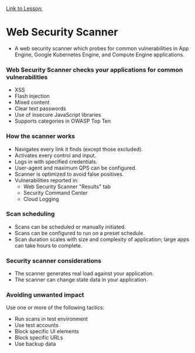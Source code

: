 [Link to Lesson:](https://www.cloudskillsboost.google/paths/15/course_templates/87/video/450309) <!--Increment the end number by 1 for the duration of each numbered section!-->

# Web Security Scanner
- A web security scanner which probes for common vulnerabilities in App Engine, Google Kubernetes Engine, and Compute Engine applications.


### Web Security Scanner checks your applications for common vulnerabilities
- XSS
- Flash injection
- Mixed content
- Clear text passwords
- Use of insecure JavaScript libraries
- Supports categories in OWASP Top Ten


### How the scanner works
- Navigates every link it finds (except those excluded).
- Activates every control and input.
- Logs in with specified credentials.
- User-agent and maximum QPS can be configured.
- Scanner is optimized to avoid false positives.
- Vulnerabilities reported in:
    - Web Security Scanner "Results" tab
    - Security Command Center
    - Cloud Logging

### Scan scheduling
- Scans can be scheduled or manually initiated.
- Scans can be configured to run on a preset schedule.
- Scan duration scales with size and complexity of application; large apps can take hours to complete.

### Security scanner considerations
- The scanner generates real load against your application.
- The scanner can change state data in your application.

### Avoiding unwanted impact
Use one or more of the following tactics:

- Run scans in test environment
- Use test accounts
- Block specific UI elements
- Block specific URLs
- Use backup data

